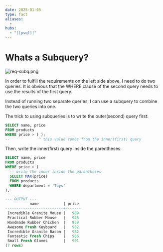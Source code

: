 ```yaml
---
date: 2025-01-05
type: fact
aliases:
  -
hubs:
  - "[[psql]]"
---
```


# Whats a Subquery?

![req-subq.png](../assets/imgs/req-subq.png)

In order to fulfill the requirements on the left side above, I need to do two queries. It is obvious that the WHERE clause of the second query needs to use the results of the first query.

Instead of running two separate queries, I can use a subquery to combine the two queries into one.

The trick to using subqueries is to write the outer(second) query first:

```sql
SELECT name, price
FROM products
WHERE price > ( );
--             ^ this value comes from the inner(first) query

```

Then, write the inner(first) query inside the parentheses:

```sql
SELECT name, price
FROM products
WHERE price > (
  -- write the inner inside the parentheses
  SELECT MAX(price)
  FROM products
  WHERE department = 'Toys'
);

--- OUTPUT ---
           name           | price 
--------------------------+-------
 Incredible Granite Mouse |   989
 Practical Rubber Mouse   |   948
 Handmade Rubber Chicken  |   959
 Awesome Fresh Keyboard   |   982
 Incredible Granite Bacon |   982
 Fantastic Fresh Chips    |   966
 Small Fresh Gloves       |   991
(7 rows)

```

